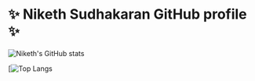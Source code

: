 # ✨ Niketh Sudhakaran GitHub profile  ✨ 

![Niketh's   GitHub   stats](https://github-readme-stats.vercel.app/api?username=niketh90&theme=dark&show_icons=true&count_private=true)

[![Top   Langs](https://github-readme-stats.vercel.app/api/top-langs/?username=niketh90&theme=dark&layout=compact&count_private=true)



